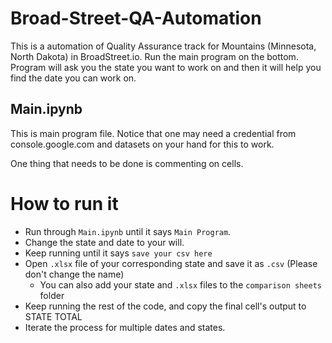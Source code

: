 # Broad-Street-QA-Automation
 This is a automation of Quality Assurance track for Mountains (Minnesota, North Dakota) in BroadStreet.io. Run the main program on the bottom. Program will ask you the state you want to work on and then it will help you find the date you can work on. 

## Main.ipynb
 This is main program file. Notice that one may need a credential from console.google.com and datasets on your hand for this to work.

 One thing that needs to be done is commenting on cells.

# How to run it

- Run through `Main.ipynb` until it says `Main Program`.
- Change the state and date to your will.
- Keep running until it says `save your csv here`
- Open `.xlsx` file of your corresponding state and save it as `.csv` (Please don't change the name)
  - You can also add your state and `.xlsx` files to the `comparison sheets` folder
- Keep running the rest of the code, and copy the final cell's output to STATE TOTAL
- Iterate the process for multiple dates and states.

